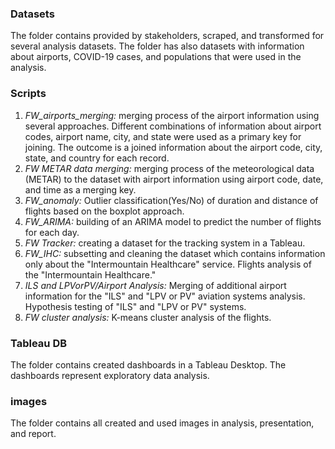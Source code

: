 ### Datasets
The folder contains provided by stakeholders, scraped, and transformed for several analysis datasets. The folder has also datasets with information about airports, COVID-19 cases, and populations that were used in the analysis.

### Scripts  
1. _FW_airports_merging:_ merging process of the airport information using several approaches. Different combinations of information about airport codes, airport name, city, and state were used as a primary key for joining. The outcome is a joined information about the airport code, city, state, and country for each record. 
2. _FW METAR data merging:_ merging process of the meteorological data (METAR) to the dataset with airport information using airport code, date, and time as a merging key. 
3. _FW_anomaly:_ Outlier classification(Yes/No) of duration and distance of flights based on the boxplot approach. 
4. _FW_ARIMA:_ building of an ARIMA model to predict the number of flights for each day.
5. _FW Tracker:_ creating a dataset for the tracking system in a Tableau.
6. _FW_IHC:_ subsetting and cleaning the dataset which contains information only about the "Intermountain Healthcare" service. Flights analysis of the "Intermountain Healthcare."  
7. _ILS and LPVorPV/Airport Analysis:_ Merging of additional airport information for the "ILS" and "LPV or PV" aviation systems analysis. Hypothesis testing of "ILS" and "LPV or PV" systems.
8. _FW cluster analysis:_ K-means cluster analysis of the flights.

### Tableau DB
The folder contains created dashboards in a Tableau Desktop. The dashboards represent exploratory data analysis. 

### images
The folder contains all created and used images in analysis, presentation, and report. 
